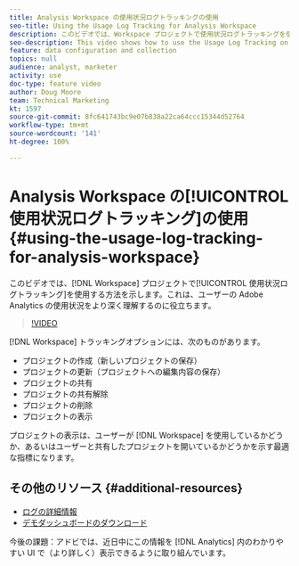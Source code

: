 ```yaml
---
title: Analysis Workspace の使用状況ログトラッキングの使用
seo-title: Using the Usage Log Tracking for Analysis Workspace
description: このビデオでは、Workspace プロジェクトで使用状況ログトラッキングを使用する方法を示します。これは、ユーザーの Adobe Analytics の使用状況をより深く理解するのに役立ちます。
seo-description: This video shows how to use the Usage Log Tracking on Workspace projects, which can help you better understand your users’ usage of Adobe Analytics.
feature: data configuration and collection
topics: null
audience: analyst, marketer
activity: use
doc-type: feature video
author: Doug Moore
team: Technical Marketing
kt: 1597
source-git-commit: 8fc641743bc9e07b838a22ca64ccc15344d52764
workflow-type: tm+mt
source-wordcount: '141'
ht-degree: 100%

---
```



# Analysis Workspace の[!UICONTROL 使用状況ログトラッキング]の使用 {#using-the-usage-log-tracking-for-analysis-workspace}

このビデオでは、[!DNL Workspace] プロジェクトで[!UICONTROL 使用状況ログトラッキング]を使用する方法を示します。これは、ユーザーの Adobe Analytics の使用状況をより深く理解するのに役立ちます。

>[!VIDEO](https://video.tv.adobe.com/v/35689/?quality=12&learn=on&captions=jpn)

[!DNL Workspace] トラッキングオプションには、次のものがあります。

* プロジェクトの作成（新しいプロジェクトの保存）
* プロジェクトの更新（プロジェクトへの編集内容の保存）
* プロジェクトの共有
* プロジェクトの共有解除
* プロジェクトの削除
* プロジェクトの表示

プロジェクトの表示は、ユーザーが [!DNL Workspace] を使用しているかどうか、あるいはユーザーと共有したプロジェクトを開いているかどうかを示す最適な指標になります。

## その他のリソース {#additional-resources}

* [ログの詳細情報](https://experienceleague.adobe.com/docs/analytics/admin/admin-tools/logs.html?lang=ja)
* [デモダッシュボードのダウンロード](https://adobe.ly/2ygP5ws)

今後の課題：アドビでは、近日中にこの情報を [!DNL Analytics] 内のわかりやすい UI で（より詳しく）表示できるように取り組んでいます。

